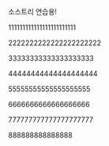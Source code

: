 소스트리 연습용!

111111111111111111111111

2222222222222222222222

33333333333333333333

44444444444444444444

55555555555555555555

6666666666666666666

777777777777777777777

888888888888888